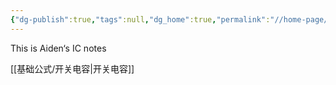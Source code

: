 ```yaml
---
{"dg-publish":true,"tags":null,"dg_home":true,"permalink":"//home-page/","dgPassFrontmatter":true}
---
```


This is Aiden‘s IC notes

[[基础公式/开关电容\|开关电容]]
